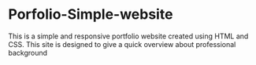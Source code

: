 # Porfolio-Simple-website
This is a simple and responsive portfolio website created using HTML and CSS. This site is designed to give a quick overview  about professional background
